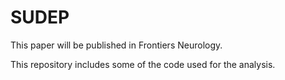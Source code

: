 # SUDEP
 
This paper will be published in Frontiers Neurology.

This repository includes some of the code used for the analysis. 
